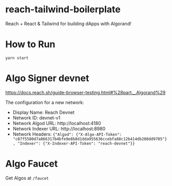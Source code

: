 # reach-tailwind-boilerplate
Reach + React &amp; Tailwind for building dApps with Algorand!

# How to Run

`yarn start`
# Algo Signer devnet
https://docs.reach.sh/guide-browser-testing.html#%28part._.Algorand%29

The configuration for a new network:
- Display Name: Reach Devnet
- Network ID: devnet-v1
- Network Algod URL: http://localhost:4180
- Network Indexer URL: http://localhost:8980
- Network Headers: `{"Algod": {"X-Algo-API-Token": "c87f5580d7a866317b4bfe9e8b8d1dda955636ccebfa88c12b414db208dd9705"}, "Indexer": {"X-Indexer-API-Token": "reach-devnet"}}`
# Algo Faucet

Get Algos at `/faucet`